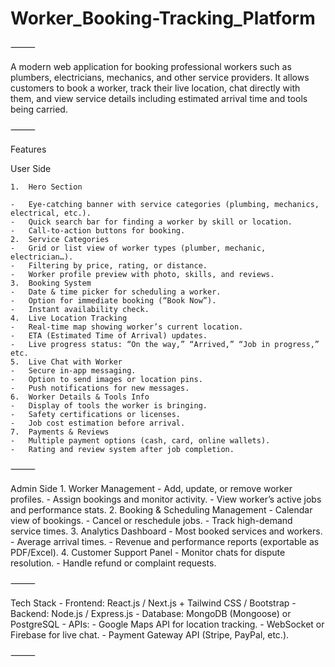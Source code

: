 # Worker_Booking-Tracking_Platform
⸻

A modern web application for booking professional workers such as plumbers, electricians, mechanics, and other service providers. It allows customers to book a worker, track their live location, chat directly with them, and view service details including estimated arrival time and tools being carried.

⸻

   Features

   User Side
   
	1.	Hero Section
 
	-	Eye-catching banner with service categories (plumbing, mechanics, electrical, etc.).
	-	Quick search bar for finding a worker by skill or location.
	-	Call-to-action buttons for booking.
	2.	Service Categories
	-	Grid or list view of worker types (plumber, mechanic, electrician…).
	-	Filtering by price, rating, or distance.
	-	Worker profile preview with photo, skills, and reviews.
	3.	Booking System
	-	Date & time picker for scheduling a worker.
	-	Option for immediate booking (“Book Now”).
	-	Instant availability check.
	4.	Live Location Tracking
	-	Real-time map showing worker’s current location.
	-	ETA (Estimated Time of Arrival) updates.
	-	Live progress status: “On the way,” “Arrived,” “Job in progress,” etc.
	5.	Live Chat with Worker
	-	Secure in-app messaging.
	-	Option to send images or location pins.
	-	Push notifications for new messages.
	6.	Worker Details & Tools Info
	-	Display of tools the worker is bringing.
	-	Safety certifications or licenses.
	-	Job cost estimation before arrival.
	7.	Payments & Reviews
	-	Multiple payment options (cash, card, online wallets).
	-	Rating and review system after job completion.

⸻

  Admin Side
	1.	Worker Management
	-	Add, update, or remove worker profiles.
	-	Assign bookings and monitor activity.
	-	View worker’s active jobs and performance stats.
	2.	Booking & Scheduling Management
	-	Calendar view of bookings.
	-	Cancel or reschedule jobs.
	-	Track high-demand service times.
	3.	Analytics Dashboard
	-	Most booked services and workers.
	-	Average arrival times.
	-	Revenue and performance reports (exportable as PDF/Excel).
	4.	Customer Support Panel
	-	Monitor chats for dispute resolution.
	-	Handle refund or complaint requests.

⸻

  Tech Stack
	-	Frontend: React.js / Next.js + Tailwind CSS / Bootstrap
	-	Backend: Node.js / Express.js
	-	Database: MongoDB (Mongoose) or PostgreSQL
	-	APIs:
	-	Google Maps API for location tracking.
	-	WebSocket or Firebase for live chat.
	-	Payment Gateway API (Stripe, PayPal, etc.).

⸻
